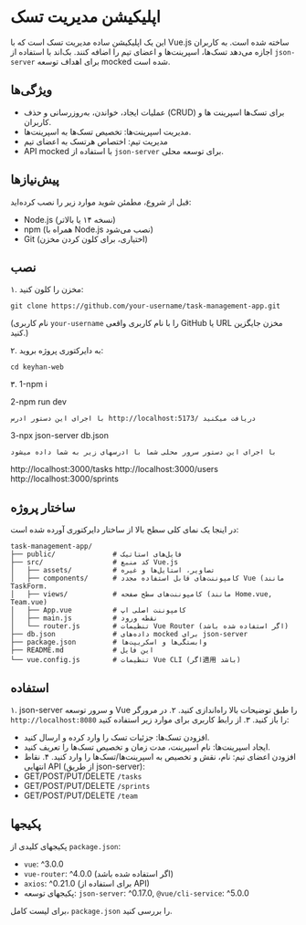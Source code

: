 # اپلیکیشن مدیریت تسک

این یک اپلیکیشن ساده مدیریت تسک است که با Vue.js ساخته شده است. به کاربران اجازه می‌دهد تسک‌ها، اسپرینت‌ها و اعضای تیم را اضافه کنند. بک‌اند با استفاده از `json-server` برای اهداف توسعه mocked شده است.

## ویژگی‌ها
- عملیات ایجاد، خواندن، به‌روزرسانی و حذف (CRUD)  برای تسک‌ها اسپرینت ها و کاربران.
- مدیریت اسپرینت‌ها:  تخصیص تسک‌ها به اسپرینت‌ها.
- مدیریت تیم: اختصاص هرتسک به اعضای تیم
- API mocked با استفاده از `json-server` برای توسعه محلی.

## پیش‌نیازها
قبل از شروع، مطمئن شوید موارد زیر را نصب کرده‌اید:
- Node.js (نسخه ۱۴ یا بالاتر)
- npm (همراه با Node.js نصب می‌شود)
- Git (اختیاری، برای کلون کردن مخزن)

## نصب
۱. مخزن را کلون کنید:
   ```
   git clone https://github.com/your-username/task-management-app.git
   ```
   (نام کاربری `your-username` را با نام کاربری واقعی GitHub یا URL مخزن جایگزین کنید.)

۲. به دایرکتوری پروژه بروید:
   ```
   cd keyhan-web
   ```

۳. 
1-npm i 

2-npm run dev
```
با اجرای این دستور ادرس http://localhost:5173/ دریافت میکنید
```
3-npx json-server db.json
```
با اجرای این دستور سرور محلی شما با ادرسهای زیر به شما داده میشود
```
http://localhost:3000/tasks
http://localhost:3000/users
http://localhost:3000/sprints

## ساختار پروژه
در اینجا یک نمای کلی سطح بالا از ساختار دایرکتوری آورده شده است:
```
task-management-app/
├── public/              # فایل‌های استاتیک
├── src/                 # کد منبع Vue.js
│   ├── assets/          # تصاویر، استایل‌ها و غیره
│   ├── components/      # کامپوننت‌های قابل استفاده مجدد Vue (مانند TaskForm.
│   ├── views/           # کامپوننت‌های سطح صفحه (مانند Home.vue, Team.vue)
│   ├── App.vue          # کامپوننت اصلی اپ
│   ├── main.js          # نقطه ورود
│   └── router.js        # تنظیمات Vue Router (اگر استفاده شده باشد)
├── db.json              # داده‌های mocked برای json-server
├── package.json         # وابستگی‌ها و اسکریپت‌ها
├── README.md            # این فایل
└── vue.config.js        # تنظیمات Vue CLI (اگر適用 باشد)
```

## استفاده
۱. json-server و سرور توسعه Vue را طبق توضیحات بالا راه‌اندازی کنید.
۲. در مرورگر `http://localhost:8080` را باز کنید.
۳. از رابط کاربری برای موارد زیر استفاده کنید:
   - افزودن تسک‌ها: جزئیات تسک را وارد کرده و ارسال کنید.
   - ایجاد اسپرینت‌ها: نام اسپرینت، مدت زمان و تخصیص تسک‌ها را تعریف کنید.
   - افزودن اعضای تیم: نام، نقش و تخصیص به اسپرینت‌ها/تسک‌ها را وارد کنید.
۴. نقاط انتهایی API (از طریق json-server):
   - GET/POST/PUT/DELETE `/tasks`
   - GET/POST/PUT/DELETE `/sprints`
   - GET/POST/PUT/DELETE `/team`

## پکیجها
پکیجهای کلیدی از `package.json`:
- `vue`: ^3.0.0 
- `vue-router`: ^4.0.0 (اگر استفاده شده باشد)
- `axios`: ^0.21.0 (برای استفاده از API)
- پکیجهای توسعه: `json-server`: ^0.17.0, `@vue/cli-service`: ^5.0.0

برای لیست کامل، `package.json` را بررسی کنید.




